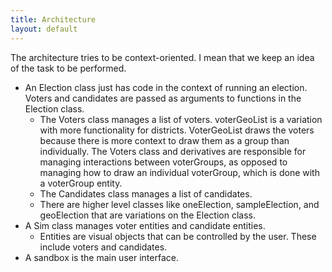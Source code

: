 ```yaml
---
title: Architecture
layout: default
---
```


The architecture tries to be context-oriented. I mean that we keep an idea of the task to be performed.

* An Election class just has code in the context of running an election. Voters and candidates are passed as arguments to functions in the Election class. 
    * The Voters class manages a list of voters. voterGeoList is a variation with more functionality for districts. VoterGeoList draws the voters because there is more context to draw them as a group than individually. The Voters class and derivatives are responsible for managing interactions between voterGroups, as opposed to managing how to draw an individual voterGroup, which is done with a voterGroup entity.
    * The Candidates class manages a list of candidates.
    * There are higher level classes like oneElection, sampleElection, and geoElection that are variations on the Election class.
* A Sim class manages voter entities and candidate entities.
    * Entities are visual objects that can be controlled by the user. These include voters and candidates.
* A sandbox is the main user interface.

